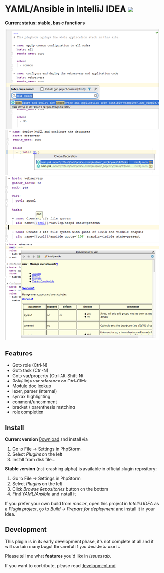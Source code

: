 # YAML/Ansible in IntelliJ IDEA <img src="https://travis-ci.org/vermut/intellij-ansible.svg" />

**Current status: stable, basic functions**


<img src="src/test/data/image/Goto_Class.png" /><br>
<img src="src/test/data/image/Goto_role.png" /><br>
<img src="src/test/data/image/Var_resolve.PNG" /><br>
<img src="src/test/data/image/fetch_docs.png" /><br>

## Features
* Goto role (Ctrl-N)
* Goto task (Ctrl-N)
* Goto var/property (Ctrl-Alt-Shift-N)
* Role/Jinja var reference on Ctrl-Click
* Module doc lookup
* lexer, parser (internal)
* syntax highlighting 
* comment/uncomment
* bracket / parenthesis matching
* role completion


## Install
**Current version** 
[Download](.idea/intellij-ansible.zip) and install via
 
1. Go to File → Settings in PhpStorm
2. Select *Plugins* on the left
3. Install from disk file...


**Stable version** (not-crashing alpha) is available in official plugin repository:

1. Go to File → Settings in PhpStorm
2. Select *Plugins* on the left
3. Click *Browse Repositories* button on the bottom
4. Find *YAML/Ansible* and install it



If you prefer your own build from *master*, open this project in *IntelliJ IDEA* as a *Plugin project*, go to *Build* -> *Prepare for deployment* and install it in your Idea.


## Development
This plugin is in its early development phase, it's not complete at all and it will contain many bugs!
 Be careful if you decide to use it.

Please tell me what **features** you'd like in *Issues tab*.

If you want to contribute, please read [development.md](development.md)
